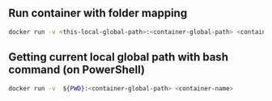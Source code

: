 ## Run container with folder mapping

```bash
docker run -v <this-local-global-path>:<container-global-path> <container-name>
```

## Getting current local global path with bash command (on PowerShell)

```bash
docker run -v  ${PWD}:<container-global-path> <container-name>
```